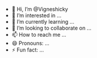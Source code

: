- 👋 Hi, I’m @Vigneshicky
- 👀 I’m interested in ...
- 🌱 I’m currently learning ...
- 💞️ I’m looking to collaborate on ...
- 📫 How to reach me ...
- 😄 Pronouns: ...
- ⚡ Fun fact: ...

<!---
Vigneshicky/Vigneshicky is a ✨ special ✨ repository because its `README.md` (this file) appears on your GitHub profile.
You can click the Preview link to take a look at your changes.
--->

